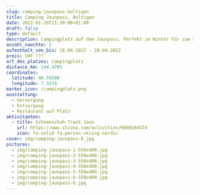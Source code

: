 ```yaml
---
slug: camping-jaunpass-boltigen
title: Camping Jaunpass, Boltigen
date: 2022-01-28T11:39:08+01:00
draft: false
type: default
description: Campingplatz auf dem Jaunpass. Perfekt im Winter für zum Skifahren, Langlaufen oder Schneeschuhtouren
anzahl_naechte: 2
aufenthalt_von_bis: 18.04.2022 - 20.04.2022
preis: CHF ???
art_des_platzes: Campingplatz
distance_km: 144.4705
coordinates:
  latitude: 46.59208
  longitude: 7.3374
marker_icon: /campingplatz.png
ausstattung:
  - Versorgung
  - Entsorgung
  - Restaurant auf Platz
aktivitaeten:
  - title: Schneeschuh-Track Jaun
    url: https://www.strava.com/activities/6600164374
    icon: fa-solid fa-person-skiing-nordic
cover: img/camping-jaunpass-6.jpg
pictures:
  - img/camping-jaunpass-1-550x400.jpg
  - img/camping-jaunpass-2-550x400.jpg
  - img/camping-jaunpass-3-550x400.jpg
  - img/camping-jaunpass-4-550x400.jpg
  - img/camping-jaunpass-5-550x400.jpg
  - img/camping-jaunpass-6-550x400.jpg
  - img/camping-jaunpass-6.jpg
---
```

